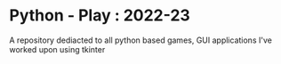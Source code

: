 # Python - Play  : 2022-23
A repository dediacted to all python based games, GUI applications I've worked upon using tkinter
